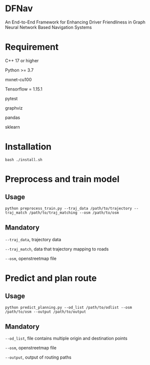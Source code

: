 # DFNav
An End-to-End Framework for Enhancing Driver Friendliness in Graph Neural Network Based Navigation Systems

# Requirement
C++ 17 or higher

Python >= 3.7

mxnet-cu100

Tensorflow = 1.15.1

pytest

graphviz

pandas

sklearn

# Installation
`bash ./install.sh`

# Preprocess and train model
## Usage
`python preprocess_train.py --traj_data /path/to/trajectory --traj_match /path/to/traj_matching --osm /path/to/osm`

## Mandatory
`--traj_data`, trajectory data

`--traj_match`, data that trajectory mapping to roads

`--osm`, openstreetmap file

# Predict and plan route
## Usage
`python predict_planning.py --od_list /path/to/odlist --osm /path/to/osm --output /path/to/output`

## Mandatory
`--od_list`, file contains multiple origin and destination points

`--osm`, openstreetmap file

`--output`, output of routing paths


